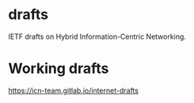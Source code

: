 # drafts
IETF drafts on Hybrid Information-Centric Networking.

# Working drafts

https://icn-team.gitlab.io/internet-drafts
